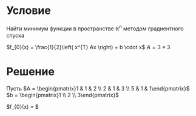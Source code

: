 # Условие
Найти минимум функции в пространстве $\mathbb{R}^{n}$ методом градиентного спуска

$f_{0}(x) = \frac{1}{2}\left( x^{T} Ax \right) + b \cdot x$
$A = 3 \times 3$

# Решение


Пусть $A = \begin{pmatrix}1 & 1 & 2 \\ 2 & 1 & 3 \\ 5 & 1 & 1\end{pmatrix}$
$b = \begin{pmatrix}1 \\ 2 \\ 3\end{pmatrix}$


$f_{0}(x) = $